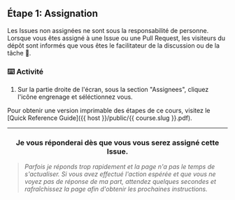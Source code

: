 ## Étape 1: Assignation

Les Issues non assignées ne sont sous la responsabilité de personne. Lorsque vous êtes assigné à une Issue ou une Pull Request, les visiteurs du dépôt sont informés que vous êtes le facilitateur de la discussion ou de la tâche :muscle:.

### :keyboard: Activité

1. Sur la partie droite de l'écran, sous la section "Assignees", cliquez l'icône engrenage et séléctionnez vous. 

Pour obtenir une version imprimable des étapes de ce cours, visitez le [Quick Reference Guide]({{ host }}/public/{{ course.slug }}.pdf).

<hr>
<h3 align="center">Je vous réponderai dès que vous vous serez assigné cette Issue.</h3>

> _Parfois je réponds trop rapidement et la page n'a pas le temps de s'actualiser. Si vous avez effectué l'action espérée et que vous ne voyez pas de réponse de ma part, attendez quelques secondes et rafraîchissez la page afin d'obtenir les prochaines instructions._
